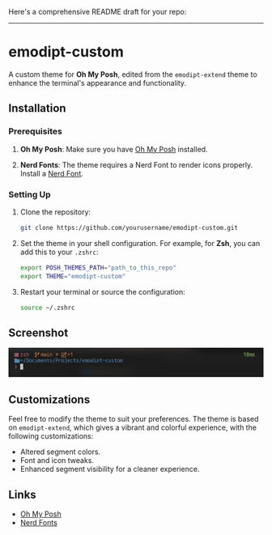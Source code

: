 Here's a comprehensive README draft for your repo:

---

# emodipt-custom

A custom theme for **Oh My Posh**, edited from the `emodipt-extend` theme to enhance the terminal's appearance and functionality.

## Installation

### Prerequisites
1. **Oh My Posh**: Make sure you have [Oh My Posh](https://github.com/JanDeDobbeleer/oh-my-posh) installed.

2. **Nerd Fonts**: The theme requires a Nerd Font to render icons properly. Install a [Nerd Font](https://www.nerdfonts.com/font-downloads).

### Setting Up
1. Clone the repository:
   ```bash
   git clone https://github.com/yourusername/emodipt-custom.git
   ```
2. Set the theme in your shell configuration. For example, for **Zsh**, you can add this to your `.zshrc`:
   ```bash
   export POSH_THEMES_PATH="path_to_this_repo"
   export THEME="emodipt-custom"
   ```
3. Restart your terminal or source the configuration:
   ```bash
   source ~/.zshrc
   ```

## Screenshot

![Emodipt Custom Theme Screenshot](screenshot.png)

## Customizations
Feel free to modify the theme to suit your preferences. The theme is based on `emodipt-extend`, which gives a vibrant and colorful experience, with the following customizations:
- Altered segment colors.
- Font and icon tweaks.
- Enhanced segment visibility for a cleaner experience.

## Links
- [Oh My Posh](https://github.com/JanDeDobbeleer/oh-my-posh)
- [Nerd Fonts](https://www.nerdfonts.com/font-downloads)
